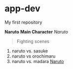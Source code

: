 # app-dev
My first repository

**Naruto**
**Main Character**
*Naruto*
>Fighting scenes
1. naruto vs. sasuke
2. naruto vs orochimaru
3. naruto vs. madara
[Naruto](https://www.crunchyroll.com)
